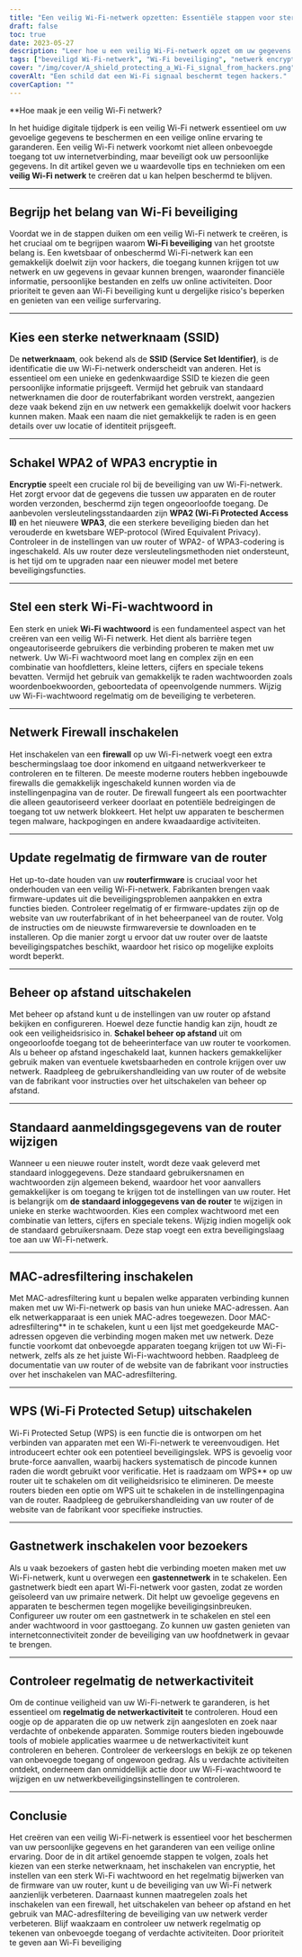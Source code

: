 ```yaml
---
title: "Een veilig Wi-Fi-netwerk opzetten: Essentiële stappen voor sterke online bescherming"
draft: false
toc: true
date: 2023-05-27
description: "Leer hoe u een veilig Wi-Fi-netwerk opzet om uw gegevens te beschermen en een veilige online ervaring te garanderen."
tags: ["beveiligd Wi-Fi-netwerk", "Wi-Fi beveiliging", "netwerk encryptie", "Wi-Fi wachtwoord", "Firmware-updates van de router", "firewall bescherming", "beheer op afstand uitschakelen", "standaard router login", "Filteren van MAC-adressen", "WPS uitschakelen", "gastnetwerk", "toezicht houden op de netwerkactiviteit", "online beveiliging", "gegevensbescherming", "netwerkprivacy", "cyberbeveiliging", "draadloos netwerk", "internetbeveiliging", "netwerkbeveiliging", "kwetsbaarheid van het netwerk"]
cover: "/img/cover/A_shield_protecting_a_Wi-Fi_signal_from_hackers.png"
coverAlt: "Een schild dat een Wi-Fi signaal beschermt tegen hackers."
coverCaption: ""
---
```


**Hoe maak je een veilig Wi-Fi netwerk?

In het huidige digitale tijdperk is een veilig Wi-Fi netwerk essentieel om uw gevoelige gegevens te beschermen en een veilige online ervaring te garanderen. Een veilig Wi-Fi netwerk voorkomt niet alleen onbevoegde toegang tot uw internetverbinding, maar beveiligt ook uw persoonlijke gegevens. In dit artikel geven we u waardevolle tips en technieken om een **veilig Wi-Fi netwerk** te creëren dat u kan helpen beschermd te blijven.

______

## Begrijp het belang van Wi-Fi beveiliging

Voordat we in de stappen duiken om een veilig Wi-Fi netwerk te creëren, is het cruciaal om te begrijpen waarom **Wi-Fi beveiliging** van het grootste belang is. Een kwetsbaar of onbeschermd Wi-Fi-netwerk kan een gemakkelijk doelwit zijn voor hackers, die toegang kunnen krijgen tot uw netwerk en uw gegevens in gevaar kunnen brengen, waaronder financiële informatie, persoonlijke bestanden en zelfs uw online activiteiten. Door prioriteit te geven aan Wi-Fi beveiliging kunt u dergelijke risico's beperken en genieten van een veilige surfervaring.

______

## Kies een sterke netwerknaam (SSID)

De **netwerknaam**, ook bekend als de **SSID (Service Set Identifier)**, is de identificatie die uw Wi-Fi-netwerk onderscheidt van anderen. Het is essentieel om een unieke en gedenkwaardige SSID te kiezen die geen persoonlijke informatie prijsgeeft. Vermijd het gebruik van standaard netwerknamen die door de routerfabrikant worden verstrekt, aangezien deze vaak bekend zijn en uw netwerk een gemakkelijk doelwit voor hackers kunnen maken. Maak een naam die niet gemakkelijk te raden is en geen details over uw locatie of identiteit prijsgeeft.

______

## Schakel WPA2 of WPA3 encryptie in

**Encryptie** speelt een cruciale rol bij de beveiliging van uw Wi-Fi-netwerk. Het zorgt ervoor dat de gegevens die tussen uw apparaten en de router worden verzonden, beschermd zijn tegen ongeoorloofde toegang. De aanbevolen versleutelingsstandaarden zijn **WPA2 (Wi-Fi Protected Access II)** en het nieuwere **WPA3**, die een sterkere beveiliging bieden dan het verouderde en kwetsbare WEP-protocol (Wired Equivalent Privacy). Controleer in de instellingen van uw router of WPA2- of WPA3-codering is ingeschakeld. Als uw router deze versleutelingsmethoden niet ondersteunt, is het tijd om te upgraden naar een nieuwer model met betere beveiligingsfuncties.

______

## Stel een sterk Wi-Fi-wachtwoord in

Een sterk en uniek **Wi-Fi wachtwoord** is een fundamenteel aspect van het creëren van een veilig Wi-Fi netwerk. Het dient als barrière tegen ongeautoriseerde gebruikers die verbinding proberen te maken met uw netwerk. Uw Wi-Fi wachtwoord moet lang en complex zijn en een combinatie van hoofdletters, kleine letters, cijfers en speciale tekens bevatten. Vermijd het gebruik van gemakkelijk te raden wachtwoorden zoals woordenboekwoorden, geboortedata of opeenvolgende nummers. Wijzig uw Wi-Fi-wachtwoord regelmatig om de beveiliging te verbeteren.

______

## Netwerk Firewall inschakelen

Het inschakelen van een **firewall** op uw Wi-Fi-netwerk voegt een extra beschermingslaag toe door inkomend en uitgaand netwerkverkeer te controleren en te filteren. De meeste moderne routers hebben ingebouwde firewalls die gemakkelijk ingeschakeld kunnen worden via de instellingenpagina van de router. De firewall fungeert als een poortwachter die alleen geautoriseerd verkeer doorlaat en potentiële bedreigingen de toegang tot uw netwerk blokkeert. Het helpt uw apparaten te beschermen tegen malware, hackpogingen en andere kwaadaardige activiteiten.

______

## Update regelmatig de firmware van de router

Het up-to-date houden van uw **routerfirmware** is cruciaal voor het onderhouden van een veilig Wi-Fi-netwerk. Fabrikanten brengen vaak firmware-updates uit die beveiligingsproblemen aanpakken en extra functies bieden. Controleer regelmatig of er firmware-updates zijn op de website van uw routerfabrikant of in het beheerpaneel van de router. Volg de instructies om de nieuwste firmwareversie te downloaden en te installeren. Op die manier zorgt u ervoor dat uw router over de laatste beveiligingspatches beschikt, waardoor het risico op mogelijke exploits wordt beperkt.

______

## Beheer op afstand uitschakelen

Met beheer op afstand kunt u de instellingen van uw router op afstand bekijken en configureren. Hoewel deze functie handig kan zijn, houdt ze ook een veiligheidsrisico in. **Schakel beheer op afstand** uit om ongeoorloofde toegang tot de beheerinterface van uw router te voorkomen. Als u beheer op afstand ingeschakeld laat, kunnen hackers gemakkelijker gebruik maken van eventuele kwetsbaarheden en controle krijgen over uw netwerk. Raadpleeg de gebruikershandleiding van uw router of de website van de fabrikant voor instructies over het uitschakelen van beheer op afstand.

______

## Standaard aanmeldingsgegevens van de router wijzigen

Wanneer u een nieuwe router instelt, wordt deze vaak geleverd met standaard inloggegevens. Deze standaard gebruikersnamen en wachtwoorden zijn algemeen bekend, waardoor het voor aanvallers gemakkelijker is om toegang te krijgen tot de instellingen van uw router. Het is belangrijk om **de standaard inloggegevens van de router** te wijzigen in unieke en sterke wachtwoorden. Kies een complex wachtwoord met een combinatie van letters, cijfers en speciale tekens. Wijzig indien mogelijk ook de standaard gebruikersnaam. Deze stap voegt een extra beveiligingslaag toe aan uw Wi-Fi-netwerk.

______

## MAC-adresfiltering inschakelen

Met MAC-adresfiltering kunt u bepalen welke apparaten verbinding kunnen maken met uw Wi-Fi-netwerk op basis van hun unieke MAC-adressen. Aan elk netwerkapparaat is een uniek MAC-adres toegewezen. Door MAC-adresfiltering** in te schakelen, kunt u een lijst met goedgekeurde MAC-adressen opgeven die verbinding mogen maken met uw netwerk. Deze functie voorkomt dat onbevoegde apparaten toegang krijgen tot uw Wi-Fi-netwerk, zelfs als ze het juiste Wi-Fi-wachtwoord hebben. Raadpleeg de documentatie van uw router of de website van de fabrikant voor instructies over het inschakelen van MAC-adresfiltering.

______

## WPS (Wi-Fi Protected Setup) uitschakelen

Wi-Fi Protected Setup (WPS) is een functie die is ontworpen om het verbinden van apparaten met een Wi-Fi-netwerk te vereenvoudigen. Het introduceert echter ook een potentieel beveiligingslek. WPS is gevoelig voor brute-force aanvallen, waarbij hackers systematisch de pincode kunnen raden die wordt gebruikt voor verificatie. Het is raadzaam om WPS** op uw router uit te schakelen om dit veiligheidsrisico te elimineren. De meeste routers bieden een optie om WPS uit te schakelen in de instellingenpagina van de router. Raadpleeg de gebruikershandleiding van uw router of de website van de fabrikant voor specifieke instructies.

______

## Gastnetwerk inschakelen voor bezoekers

Als u vaak bezoekers of gasten hebt die verbinding moeten maken met uw Wi-Fi-netwerk, kunt u overwegen een **gastennetwerk** in te schakelen. Een gastnetwerk biedt een apart Wi-Fi-netwerk voor gasten, zodat ze worden geïsoleerd van uw primaire netwerk. Dit helpt uw gevoelige gegevens en apparaten te beschermen tegen mogelijke beveiligingsinbreuken. Configureer uw router om een gastnetwerk in te schakelen en stel een ander wachtwoord in voor gasttoegang. Zo kunnen uw gasten genieten van internetconnectiviteit zonder de beveiliging van uw hoofdnetwerk in gevaar te brengen.

______

## Controleer regelmatig de netwerkactiviteit

Om de continue veiligheid van uw Wi-Fi-netwerk te garanderen, is het essentieel om **regelmatig de netwerkactiviteit** te controleren. Houd een oogje op de apparaten die op uw netwerk zijn aangesloten en zoek naar verdachte of onbekende apparaten. Sommige routers bieden ingebouwde tools of mobiele applicaties waarmee u de netwerkactiviteit kunt controleren en beheren. Controleer de verkeerslogs en bekijk ze op tekenen van onbevoegde toegang of ongewoon gedrag. Als u verdachte activiteiten ontdekt, onderneem dan onmiddellijk actie door uw Wi-Fi-wachtwoord te wijzigen en uw netwerkbeveiligingsinstellingen te controleren.

______

## Conclusie

Het creëren van een veilig Wi-Fi-netwerk is essentieel voor het beschermen van uw persoonlijke gegevens en het garanderen van een veilige online ervaring. Door de in dit artikel genoemde stappen te volgen, zoals het kiezen van een sterke netwerknaam, het inschakelen van encryptie, het instellen van een sterk Wi-Fi wachtwoord en het regelmatig bijwerken van de firmware van uw router, kunt u de beveiliging van uw Wi-Fi netwerk aanzienlijk verbeteren. Daarnaast kunnen maatregelen zoals het inschakelen van een firewall, het uitschakelen van beheer op afstand en het gebruik van MAC-adresfiltering de beveiliging van uw netwerk verder verbeteren. Blijf waakzaam en controleer uw netwerk regelmatig op tekenen van onbevoegde toegang of verdachte activiteiten. Door prioriteit te geven aan Wi-Fi beveiliging

